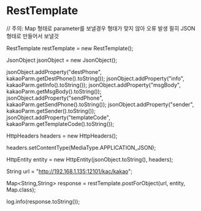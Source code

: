 # RestTemplate
// 주의: Map 형태로 parameter를 보낼경우 형태가 맞지 않아 오류 발생 필히 JSON 형태로 만들어서 보낼것

RestTemplate restTemplate = new RestTemplate();

JsonObject jsonObject = new JsonObject();

jsonObject.addProperty("destPhone", kakaoParm.getDestPhone().toString());
jsonObject.addProperty("info", kakaoParm.getInfo().toString());
jsonObject.addProperty("msgBody", kakaoParm.getMsgBody().toString());
jsonObject.addProperty("sendPhone", kakaoParm.getSendPhone().toString());
jsonObject.addProperty("sender", kakaoParm.getSender().toString());
jsonObject.addProperty("templateCode", kakaoParm.getTemplateCode().toString());

HttpHeaders headers = new HttpHeaders();

headers.setContentType(MediaType.APPLICATION_JSON);

HttpEntity<Object> entity = new HttpEntity(jsonObject.toString(), headers);

String url = "http://192.168.1.135:12101/kac/kakao";

Map<String,String> response = restTemplate.postForObject(url, entity, Map.class);

log.info(response.toString());

